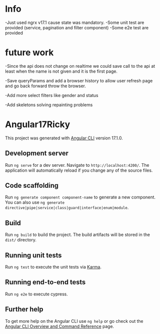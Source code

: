 # Info

-Just used ngrx v17.1 cause state was mandatory. 
-Some unit test are provided (service, pagination and filter component)
-Some e2e test are provided

# future work

-Since the api does not change on realtime we could save call to the api at least when the name is not given and it is the first page.

-Save queryParams and add a browser history to allow user refresh page and go back forward throw the browser.

-Add more select filters like gender and status

-Add skeletons solving repainting problems

# Angular17Ricky

This project was generated with [Angular CLI](https://github.com/angular/angular-cli) version 17.1.0.

## Development server

Run `ng serve` for a dev server. Navigate to `http://localhost:4200/`. The application will automatically reload if you change any of the source files.

## Code scaffolding

Run `ng generate component component-name` to generate a new component. You can also use `ng generate directive|pipe|service|class|guard|interface|enum|module`.

## Build

Run `ng build` to build the project. The build artifacts will be stored in the `dist/` directory.

## Running unit tests

Run `ng test` to execute the unit tests via [Karma](https://karma-runner.github.io).

## Running end-to-end tests

Run `ng e2e` to execute cypress.

## Further help

To get more help on the Angular CLI use `ng help` or go check out the [Angular CLI Overview and Command Reference](https://angular.io/cli) page.
